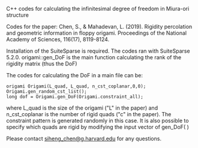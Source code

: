C++ codes for calculating the infinitesimal degree of freedom in Miura-ori structure

Codes for the paper:
Chen, S., & Mahadevan, L. (2019). Rigidity percolation and geometric information
in floppy origami. Proceedings of the National Academy of Sciences, 116(17), 8119-8124.


Installation of the SuiteSparse is required. The codes ran with SuiteSparse 5.2.0.
origami::gen_DoF is the main function calculating the rank of the rigidity matrix (thus the DoF)

The codes for calculating the DoF in a main file can be:

    origami Origami(L_quad, L_quad, n_cst_coplanar,0,0);
    Origami.gen_random_cst_list();
    long dof = Origami.gen_DoF(Origami.constraint_all);
    
where L_quad is the size of the origami ("L" in the paper) and n_cst_coplanar is the number of rigid quads ("c" in the paper). The constraint pattern is generated randomly in this case.
It is also possible to specify which quads are rigid by modifying the input vector of gen_DoF( )


Please contact siheng_chen@g.harvard.edu for any questions.
